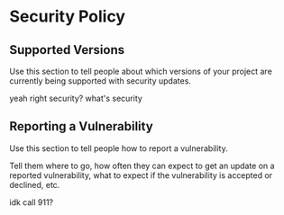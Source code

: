 # Security Policy

## Supported Versions

Use this section to tell people about which versions of your project are
currently being supported with security updates.

yeah right security? what's security

## Reporting a Vulnerability

Use this section to tell people how to report a vulnerability.

Tell them where to go, how often they can expect to get an update on a
reported vulnerability, what to expect if the vulnerability is accepted or
declined, etc.

idk call 911?
